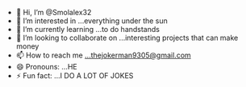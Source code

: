 - 👋 Hi, I’m @Smolalex32
- 👀 I’m interested in ...everything under the sun
- 🌱 I’m currently learning ...to do handstands
- 💞️ I’m looking to collaborate on ...interesting projects that can make money
- 📫 How to reach me ...thejokerman9305@gmail.com
- 😄 Pronouns: ...HE
- ⚡ Fun fact: ...I DO A LOT OF JOKES

<!---
Smolalex32/Smolalex32 is a ✨ special ✨ repository because its `README.md` (this file) appears on your GitHub profile.
You can click the Preview link to take a look at your changes.
--->
